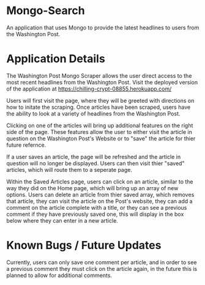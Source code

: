 # Mongo-Search
An application that uses Mongo to provide the latest headlines to users from the Washington Post.

# Application Details
The Washington Post Mongo Scraper allows the user direct access to the most recent headlines from the Washington Post. Visit the deployed version of the application at https://chilling-crypt-08855.herokuapp.com/ 

Users will first visit the page, where they will be greeted with directions on how to initate the scraping. Once articles have been scraped, users have the ability to look at a variety of headlines from the Washington Post.

Clicking on one of the articles will bring up additional features on the right side of the page. These features allow the user to either visit the article in question on the Washington Post's Website or to "save" the article for thier future refernce.

If a user saves an article, the page will be refreshed and the article in question will no longer be displayed. Users can then visit thier "saved" articles, which will route them to a seperate page.

Within the Saved Articles page, users can click on an article, similar to the way they did on the Home page, which will bring up an array of new options. Users can delete an article from thier saved array, which removes that article, they can visit the article on the Post's website, they can add a comment on the article complete with a title, or they can see a previous comment if they have previously saved one, this will display in the box below where they can enter in a new article.

# Known Bugs / Future Updates
Currently, users can only save one comment per article, and in order to see a previous comment they must click on the article again, in the future this is planned to allow for additional comments.
